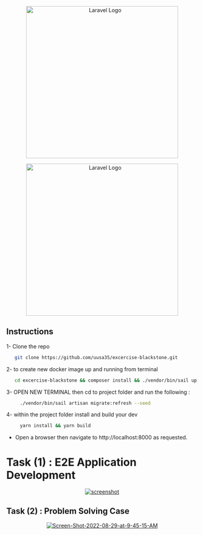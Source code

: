 <p align="center"><a href="https://laravel.com" target="_blank"><img src="https://raw.githubusercontent.com/laravel/art/master/logo-lockup/5%20SVG/2%20CMYK/1%20Full%20Color/laravel-logolockup-cmyk-red.svg" width="400" alt="Laravel Logo"></a></p>

<p align="center"><a href="https://laravel.com" target="_blank"><img src="https://www.cintap.com/wp-content/uploads/2022/05/ReactJS.png" width="400" alt="Laravel Logo"></a></p>


## Instructions
1- Clone the repo
```bash
   git clone https://github.com/uusa35/excercise-blackstone.git
```
2- to create new docker image up and running from terminal 
```bash
   cd excercise-blackstone && composer install && ./vendor/bin/sail up
```
3- OPEN NEW TERMINAL then cd to project folder and run the following :
```bash
     ./vendor/bin/sail artisan migrate:refresh --seed
```
4- within the project folder install and build your dev
```bash
     yarn install && yarn build
```
- Open a browser then navigate to http://localhost:8000 as requested.

# Task (1) : E2E Application Development
<p align="center"><a href="#" target="_blank"><img src="https://i.ibb.co/fCSYMTv/Screen-Shot-2022-08-28-at-7-32-22-PM.png" alt="screenshot"></a></p>

## Task (2) : Problem Solving Case
<p align="center">
<a href="https://ibb.co/w4xHxQc"><img src="https://i.ibb.co/5LfDfjK/Screen-Shot-2022-08-29-at-9-45-15-AM.png" alt="Screen-Shot-2022-08-29-at-9-45-15-AM" border="0"></a>
</p>
  
